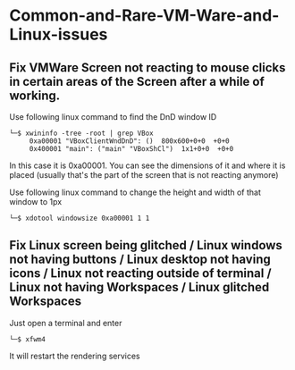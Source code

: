 # Common-and-Rare-VM-Ware-and-Linux-issues
## Fix VMWare Screen not reacting to mouse clicks in certain areas of the Screen after a while of working.  
Use following linux command to find the DnD window ID  

```
└─$ xwininfo -tree -root | grep VBox
     0xa00001 "VBoxClientWndDnD": ()  800x600+0+0  +0+0
     0x400001 "main": ("main" "VBoxShCl")  1x1+0+0  +0+0
```

In this case it is 0xa00001. You can see the dimensions of it and where it is placed (usually that's the part of the screen that is not reacting anymore)  

Use following linux command to change the height and width of that window to 1px  
```
└─$ xdotool windowsize 0xa00001 1 1 
```
## Fix Linux screen being glitched / Linux windows not having buttons / Linux desktop not having icons / Linux not reacting outside of terminal / Linux not having Workspaces / Linux glitched Workspaces
Just open a terminal and enter
```
└─$ xfwm4
```
It will restart the rendering services
